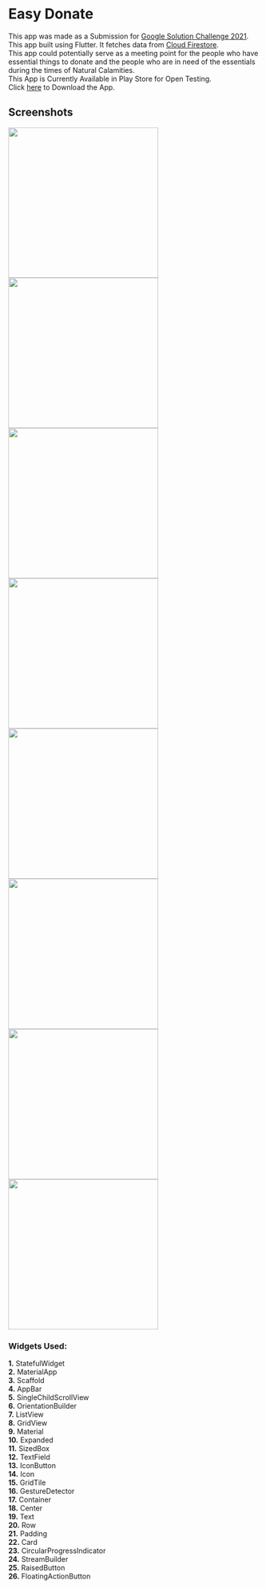 # Easy Donate
This app was made as a Submission for [Google Solution Challenge 2021](https://developers.google.com/community/dsc-solution-challenge). <br>
This app built using Flutter. It fetches data from [Cloud Firestore](https://firebase.google.com/docs/firestore). <br>
This app could potentially serve as a meeting point for the people who have essential things to donate and the people who are in need of the essentials during the times of Natural Calamities.<br>
This App is Currently Available in Play Store for Open Testing.<br>
Click [here](https://play.google.com/store/apps/details?id=com.thedeveloperstudio.easydonate) to Download the App.

## Screenshots
<a href="https://firebasestorage.googleapis.com/v0/b/solution-challenge-2021.appspot.com/o/Screenshots%2Fphoto_2021-03-30_16-43-48.jpg?alt=media&token=1ea1e3c1-90db-464c-a15a-426cb88e0a92"><img src = "https://firebasestorage.googleapis.com/v0/b/solution-challenge-2021.appspot.com/o/Screenshots%2Fphoto_2021-03-30_16-43-48.jpg?alt=media&token=1ea1e3c1-90db-464c-a15a-426cb88e0a92" width="300px"></a>
<a href="https://firebasestorage.googleapis.com/v0/b/solution-challenge-2021.appspot.com/o/Screenshots%2Fphoto_2021-03-30_16-43-53.jpg?alt=media&token=7d2b242a-755f-490c-b5e3-e15a183c2663"><img src = "https://firebasestorage.googleapis.com/v0/b/solution-challenge-2021.appspot.com/o/Screenshots%2Fphoto_2021-03-30_16-43-53.jpg?alt=media&token=7d2b242a-755f-490c-b5e3-e15a183c2663" width="300px"></a>
<a href="https://firebasestorage.googleapis.com/v0/b/solution-challenge-2021.appspot.com/o/Screenshots%2Fphoto_2021-03-30_16-43-57.jpg?alt=media&token=865611f2-8a3a-4d6b-8e5a-e37dd86bbb92"><img src = "https://firebasestorage.googleapis.com/v0/b/solution-challenge-2021.appspot.com/o/Screenshots%2Fphoto_2021-03-30_16-43-57.jpg?alt=media&token=865611f2-8a3a-4d6b-8e5a-e37dd86bbb92" width="300px"></a>
<a href="https://firebasestorage.googleapis.com/v0/b/solution-challenge-2021.appspot.com/o/Screenshots%2Fphoto_2021-03-30_16-44-03.jpg?alt=media&token=e10c074f-3e4d-4f5a-816c-acabc253b336"><img src = "https://firebasestorage.googleapis.com/v0/b/solution-challenge-2021.appspot.com/o/Screenshots%2Fphoto_2021-03-30_16-44-03.jpg?alt=media&token=e10c074f-3e4d-4f5a-816c-acabc253b336" width="300px"></a>
<a href="https://firebasestorage.googleapis.com/v0/b/solution-challenge-2021.appspot.com/o/Screenshots%2Fphoto_2021-03-30_16-44-06.jpg?alt=media&token=d82ed77a-ec78-4d03-a20e-ab4f9515daa0"><img src = "https://firebasestorage.googleapis.com/v0/b/solution-challenge-2021.appspot.com/o/Screenshots%2Fphoto_2021-03-30_16-44-06.jpg?alt=media&token=d82ed77a-ec78-4d03-a20e-ab4f9515daa0" width="300px"></a>
<a href = "https://firebasestorage.googleapis.com/v0/b/solution-challenge-2021.appspot.com/o/Screenshots%2Fphoto_2021-03-30_16-44-13.jpg?alt=media&token=351e27a5-e173-49a0-a00c-f1323af18a78"><img src = "https://firebasestorage.googleapis.com/v0/b/solution-challenge-2021.appspot.com/o/Screenshots%2Fphoto_2021-03-30_16-44-13.jpg?alt=media&token=351e27a5-e173-49a0-a00c-f1323af18a78" width="300px"></a>
<a href="https://firebasestorage.googleapis.com/v0/b/solution-challenge-2021.appspot.com/o/Screenshots%2Fphoto_2021-03-30_16-44-17.jpg?alt=media&token=13b8d840-3418-4d4e-98d3-77f60e4e16e5"><img src = "https://firebasestorage.googleapis.com/v0/b/solution-challenge-2021.appspot.com/o/Screenshots%2Fphoto_2021-03-30_16-44-17.jpg?alt=media&token=13b8d840-3418-4d4e-98d3-77f60e4e16e5" width="300px"></a>
<a href="https://firebasestorage.googleapis.com/v0/b/solution-challenge-2021.appspot.com/o/Screenshots%2Fphoto_2021-03-30_16-44-20.jpg?alt=media&token=bfb7ab24-db6e-47b9-9170-af34e08160fe"><img src = "https://firebasestorage.googleapis.com/v0/b/solution-challenge-2021.appspot.com/o/Screenshots%2Fphoto_2021-03-30_16-44-20.jpg?alt=media&token=bfb7ab24-db6e-47b9-9170-af34e08160fe" width="300px"></a>

### Widgets Used:
  <b>1.</b> StatefulWidget <br>
  <b>2.</b> MaterialApp <br>
  <b>3.</b> Scaffold <br>
  <b>4.</b> AppBar<br>
  <b>5.</b> SingleChildScrollView<br>
  <b>6.</b> OrientationBuilder<br>
  <b>7.</b> ListView<br>
  <b>8.</b> GridView<br>
  <b>9.</b> Material<br>
  <b>10.</b> Expanded<br>
  <b>11.</b> SizedBox<br>
  <b>12.</b> TextField<br>
  <b>13.</b> IconButton<br>
  <b>14.</b> Icon<br>
  <b>15.</b> GridTile<br>
  <b>16.</b> GestureDetector<br>
  <b>17.</b> Container<br>
  <b>18.</b> Center<br>
  <b>19.</b> Text <br>
  <b>20.</b> Row <br>
  <b>21.</b> Padding <br>
  <b>22.</b> Card <br>
  <b>23.</b> CircularProgressIndicator<br>
  <b>24.</b> StreamBuilder<br>
  <b>25.</b> RaisedButton<br>
  <b>26.</b> FloatingActionButton<br>










  
